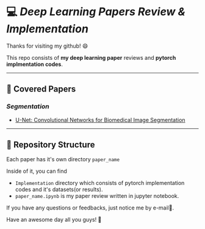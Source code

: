 # 💻 **_Deep Learning Papers Review & Implementation_**  

Thanks for visiting my github! 😄  

This repo consists of **my deep learning paper** reviews and **pytorch implmentation codes**.
***
## 📑 **Covered Papers**
### _Segmentation_
* [U-Net: Convolutional Networks for Biomedical Image Segmentation
](https://arxiv.org/abs/1505.04597)  

***  
## 📂 **Repository Structure**  
Each paper has it's own directory `paper_name`  
  
Inside of it, you can find  
* `Implementation` directory which consists of pytorch implementation codes and it's datasets(or results).  
* `paper_name.ipynb` is my paper review written in jupyter notebook.  
  
If you have any questions or feedbacks, just notice me by e-mail📩.  
  
Have an awesome day all you guys! 🤗

